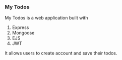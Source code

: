 ### My Todos


My Todos is a web application built with 

1. Express
2. Mongoose
3. EJS
4. JWT

It allows users to create account and save their todos.
